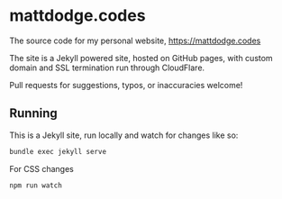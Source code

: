 # mattdodge.codes

The source code for my personal website, https://mattdodge.codes

The site is a Jekyll powered site, hosted on GitHub pages, with custom domain and SSL termination run through CloudFlare.

Pull requests for suggestions, typos, or inaccuracies welcome!


## Running

This is a Jekyll site, run locally and watch for changes like so:

```bash
bundle exec jekyll serve
```

For CSS changes
```bash
npm run watch
```
